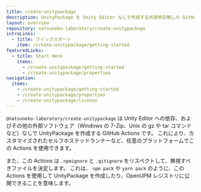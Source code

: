 ```yaml
---
title: create-unitypackage
description: UnityPackage を Unity Editor なしで作成する外部依存無しの GitHub Actions
layout: overview
repository: natsuneko-laboratory/create-unitypackage
introLinks:
  - title: クイックスタート
    item: /create-unitypackage/getting-started
featuredLinks:
  - title: Start Here
    items:
      - /create-unitypackage/getting-started
      - /create-unitypackage/properties
navigation:
  items:
    - /create-unitypackage/getting-started
    - /create-unitypackage/properties
    - /create-unitypackage/license
---
```


`@natsuneko-laboratory/create-unitypackage` は Unity Editor への依存、およびその他の外部ソフトウェア（Windows の 7-Zip、Unix の gz や tar コマンドなど）なしで UnityPackage を作成する GitHub Actions です。
これにより、カスタマイズされたセルフホステッドランナーなど、任意のプラットフォームでこの Actions を使用できます。

また、この Actions は `.npmignore` と `.gitignore` をリスペクトして、無視すべきファイルを決定します。
これは、 `npm pack` や `yarn pack` のように、この Actions を使用して UnityPackage を作成したり、OpenUPM レジストリに公開できることを意味します。

